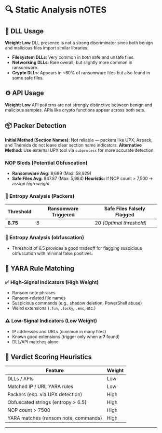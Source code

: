 # 🔍 **Static Analysis nOTES**

## 🧩 DLL Usage

**Weight: Low**
DLL presence is not a strong discriminator since both benign and malicious files import similar libraries.

* **Filesystem DLLs**: Very common in *both* safe and unsafe files.
* **Networking DLLs**: Rare overall, but slightly more common in ransomware.
* **Crypto DLLs**: Appears in \~60% of ransomware files but also found in some safe files.

## ⚙️ API Usage

**Weight: Low**
API patterns are not strongly distinctive between benign and malicious samples. APIs like crypto functions appear across both sets.

## 📦 Packer Detection

**Initial Method (Section Names):** Not reliable — packers like UPX, Aspack, and Themida do not leave clear section name indicators.
**Alternative Method:** Use external UPX tool via `subprocess` for more accurate detection.

### NOP Sleds (Potential Obfuscation)

* **Ransomware Avg:** 8,689 (Max: 58,929)
* **Safe Files Avg:** 847.87 (Max: 5,984)
  **Heuristic:** If NOP count > 7,500 → assign *high weight*.

### 🧠 Entropy Analysis (Packers)

| Threshold | Ransomware Triggered | Safe Files Falsely Flagged |
| --------- | -------------------- | -------------------------- |
| **6.75**  | 8                    | 20 *(Optimal threshold)*   |

### 🧠 Entropy Analysis (obfuscation)
* Threshold of 6.5 provides a good tradeoff for flagging suspicious obfuscation with minimal false positives.

## 🔐 YARA Rule Matching

### ✅ High-Signal Indicators (High Weight)

* Ransom note phrases
* Ransom-related file names
* Suspicious commands (e.g., shadow deletion, PowerShell abuse)
* Weird extensions (`.fun`, `.locky`, `.enc`, etc.)

### ⚠️ Low-Signal Indicators (Low Weight)

* IP addresses and URLs (common in many files)
* Known good extensions (trigger only when **≥ 7** found)
* DLL/API matches alone

## 🚩 Verdict Scoring Heuristics

| Feature                              | Weight |
| ------------------------------------ | ------ |
| DLLs / APIs                          | Low    |
| Matched IP / URL YARA rules          | Low    |
| Packers (esp. via UPX detection)     | High   |
| Obfuscated strings (entropy > 6.5)   | High   |
| NOP count > 7500                     | High   |
| YARA matches (ransom note, commands) | High   |

---